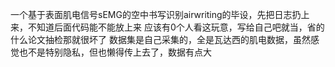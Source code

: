 一个基于表面肌电信号sEMG的空中书写识别airwriting的毕设，先把日志扔上来，不知道后面代码能不能放上来
应该有0个人看这玩意，写给自己吧就当，省的什么论文抽检那就很坏了
数据集是自己采集的，全是瓦达西的肌电数据，虽然感觉也不是特别隐私，但也懒得传上去了，数据有点大
